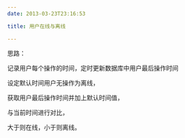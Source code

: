 ```yaml
---
date: 2013-03-23T23:16:53

title: 用户在线与离线

---
```


思路：

记录用户每个操作的时间，定时更新数据库中用户最后操作时间

设定默认时间用户无操作为离线，

获取用户最后操作时间并加上默认时间值，

与当前时间进行对比，

大于则在线，小于则离线。
